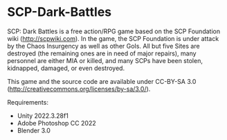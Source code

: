 # SCP-Dark-Battles
SCP: Dark Battles is a free action/RPG game based on the SCP Foundation wiki (http://scpwiki.com). In the game, the SCP Foundation is under attack by the Chaos Insurgency as well as other GoIs. All but five Sites are destroyed (the remaining ones are in need of major repairs), many personnel are either MIA or killed, and many SCPs have been stolen, kidnapped, damaged, or even destroyed.

This game and the source code are available under CC-BY-SA 3.0 (http://creativecommons.org/licenses/by-sa/3.0/).

Requirements:

* Unity 2022.3.28f1
* Adobe Photoshop CC 2022
* Blender 3.0
